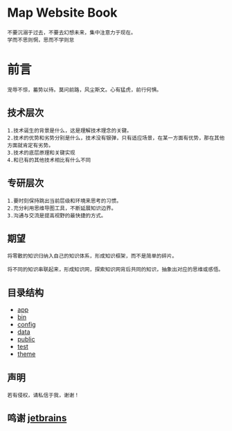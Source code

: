 # Map Website Book 
    不要沉溺于过去，不要去幻想未来，集中注意力于现在。 
    学而不思则惘，思而不学则怠

# 前言
    宠辱不惊，蓄势以待。莫问前路，风尘斯文。心有猛虎，前行何惧。
    
## 技术层次
    1.技术诞生的背景是什么，这是理解技术理念的关键。
    2.技术的优势和劣势分别是什么，技术没有银弹，只有适应场景，在某一方面有优势，那在其他方面就肯定有劣势。
    3.技术的底层原理和关键实现
    4.和已有的其他技术相比有什么不同

## 专研层次
    1.要时刻保持跳出当前层级和环境来思考的习惯。
    2.充分利用思维导图工具，不断延展知识边界。
    3.沟通与交流是提高视野的最快捷的方式。

## 期望
    将零散的知识归纳入自己的知识体系，形成知识框架，而不是简单的碎片。

    将不同的知识串联起来，形成知识网，探索知识网背后共同的知识，抽象出对应的思维或感悟。
    
## 目录结构
* [app](app) 
* [bin](bin)
* [config](config)
* [data](data)
* [public](public)
* [test](test)
* [theme](theme) 
      
    
## 声明
    若有侵权，请私信于我，谢谢！
    
## 鸣谢 [jetbrains]( https://www.jetbrains.com/?from=php-map)      